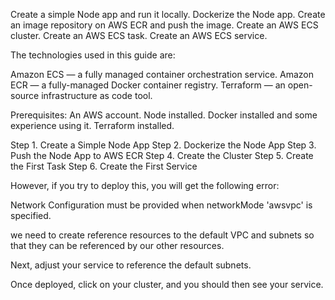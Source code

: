 Create a simple Node app and run it locally.
Dockerize the Node app.
Create an image repository on AWS ECR and push the image.
Create an AWS ECS cluster.
Create an AWS ECS task.
Create an AWS ECS service.

The technologies used in this guide are:

Amazon ECS — a fully managed container orchestration service.
Amazon ECR — a fully-managed Docker container registry.
Terraform — an open-source infrastructure as code tool.

Prerequisites:
An AWS account.
Node installed.
Docker installed and some experience using it.
Terraform installed.

Step 1. Create a Simple Node App
Step 2. Dockerize the Node App
Step 3. Push the Node App to AWS ECR
Step 4. Create the Cluster
Step 5. Create the First Task
Step 6. Create the First Service

However, if you try to deploy this, you will get the following error:

Network Configuration must be provided when networkMode 'awsvpc' is specified.

we need to create reference resources to the default VPC and subnets so that they can be referenced by our other resources.

Next, adjust your service to reference the default subnets.

Once deployed, click on your cluster, and you should then see your service.


